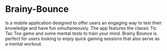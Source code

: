 # Brainy-Bounce
 Is a mobile application designed to offer users an engaging way to test their knowledge and have fun simultaneously. The app features the classic Tic Tac Toe game and some mental tests to train your mind. Brainy Bounce is perfect for users looking to enjoy quick gaming sessions that also serve as a mental workout.
